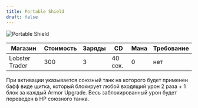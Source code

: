 ```yaml
---
title: Portable Shield
draft: false
---
```


![Portable Shield](/media/Items/BTNPortableShield.png)

| Магазин         | Стоимость | Заряды | CD       | Мана | Требование |
| --------------  | --------- | ------ | -------- | ---- |----------- |
| Lobster Trader  | 300       | 3      | 40 сек.   | 0    | нет        |

При активации указывается союзный танк на которого будет применен бафф виде щитка, который блокирует любой входящий урон 2 раза + 1 блок за каждый Armor Upgrade. Весь заблокированный урон будет переведен в HP союзного танка.